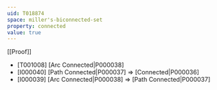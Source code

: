 ```yaml
---
uid: T018874
space: miller's-biconnected-set
property: connected
value: true
---
```

[[Proof]]

* [T001008] [Arc Connected|P000038]
* [I000040] [Path Connected|P000037] => [Connected|P000036]
* [I000039] [Arc Connected|P000038] => [Path Connected|P000037]

